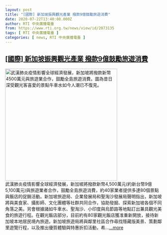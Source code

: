 ```yaml
---
layout: post
title: "[國際] 新加坡振興觀光產業 撥款9億鼓勵旅遊消費"
date: 2020-07-22T13:40:08.000Z
author: RTI 中央廣播電臺
from: https://www.rti.org.tw/news/view/id/2073135
tags: [ RTI 中央廣播電臺 ]
categories: [ news, RTI 中央廣播電臺 ]
---
```

<!--1595425208000-->
[[國際] 新加坡振興觀光產業 撥款9億鼓勵旅遊消費](https://www.rti.org.tw/news/view/id/2073135)
------

<div>
<img src="https://static.rti.org.tw/assets/thumbnails/2020/07/22/20200722000125M.jpg" width="360" alt="武漢肺炎疫情影響全球經濟發展，新加坡將撥款新幣4500萬元與旅遊業合作，鼓勵全島旅遊消費。圖為昔日深受觀光客喜愛的景點牛車水如今人潮已不復見。" title="武漢肺炎疫情影響全球經濟發展，新加坡將撥款新幣4500萬元與旅遊業合作，鼓勵全島旅遊消費。圖為昔日深受觀光客喜愛的景點牛車水如今人潮已不復見。"><br>武漢肺炎疫情影響全球經濟發展，新加坡將撥款新幣4,500萬元(約新台幣9億5,100萬元)與旅遊業者合作，鼓勵全島旅遊消費，約40家業者提供多達80個景點與飯店的促銷活動。新加坡旅遊局、企業發展局和聖淘沙發展局聲明指出，新加坡將與美食家、攝影師、文化團體等社群共同合作，協助發掘、探索新加坡各個不同角落之美。另會根據諸如牛車水、聖淘沙、小印度與烏節路等地點訂出兼具觀光美食的旅遊行程。在觀光飯店部分，目前約有80家觀光飯店獲准重新開放，接待新加坡本地居民境內旅遊。新加坡旅遊局將與鄰里社區合作尋找隱藏版美景、策劃鄰里遊覽行程，以及推出優質體驗與特惠折扣活動，希...<a target="_blank" href="https://www.rti.org.tw/news/view/id/2073135">...more</a>
</div>
